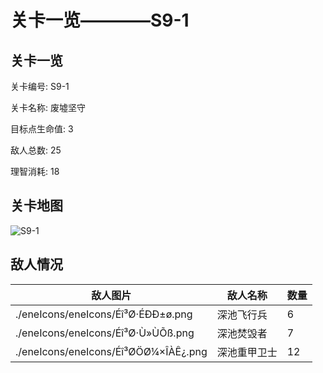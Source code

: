 # 关卡一览————S9-1


## 关卡一览

关卡编号: S9-1

关卡名称: 废墟坚守

目标点生命值: 3

敌人总数: 25

理智消耗: 18


## 关卡地图
![S9-1](./oprMap/S9-1.png)

## 敌人情况

| 敌人图片 | 敌人名称 | 数量  |
|---------|-----|-----|
| ./eneIcons/eneIcons/Éî³Ø·ÉÐÐ±ø.png| 深池飞行兵  |   6  |
| ./eneIcons/eneIcons/Éî³Ø·Ù»ÙÕß.png| 深池焚毁者  |   7  |
| ./eneIcons/eneIcons/Éî³ØÖØ¼×ÎÀÊ¿.png| 深池重甲卫士  |   12  |
